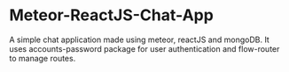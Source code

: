 # Meteor-ReactJS-Chat-App

A simple chat application made using meteor, reactJS and mongoDB.
It uses accounts-password package for user authentication and flow-router to manage routes.

